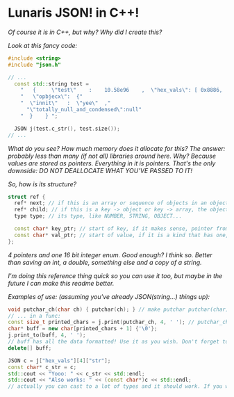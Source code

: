 # Lunaris JSON! in C++!

*Of course it is in C++, but why? Why did I create this?*

*Look at this fancy code:*

```cpp
#include <string>
#include "json.h"

// ...
  const std::string test = 
	"   {     \"test\"    :    10.58e96    ,  \"hex_vals\": [ 0x8886,   0xFFFF,12345,1.235e6  ,{\"a\":0,\"b\":null,\"c\":true,\"str\":\"this is a value\"}   ,9.9999E109 ],    "
	"   \"opbjecx\":  {"
	"  \"innit\"   :  \"yee\"  ,"
	  "\"totally_null_and_condensed\":null"
	"  }    } ";

  JSON j(test.c_str(), test.size());
// ...
```
*What do you see? How much memory does it allocate for this? The answer: probably less than many (if not all) libraries around here. Why? Because values are stored as pointers. Everything in it is pointers. That's the only downside: DO NOT DEALLOCATE WHAT YOU'VE PASSED TO IT!*

*So, how is its structure?*

```cpp
struct ref {
  ref* next; // if this is an array or sequence of objects in an object, this is the next one
  ref* child; // if this is a key -> object or key -> array, the object/array is here
  type type; // its type, like NUMBER, STRING, OBJECT...

  const char* key_ptr; // start of key, if it makes sense, pointer from parse
  const char* val_ptr; // start of value, if it is a kind that has one, pointer from parse
};
```

*4 pointers and one 16 bit integer enum. Good enough? I think so. Better than saving an int, a double, something else and a copy of a string.*

*I'm doing this reference thing quick so you can use it too, but maybe in the future I can make this readme better.*

*Examples of use: (assuming you've already JSON(string...) things up):*

```cpp
void putchar_ch(char ch) { putchar(ch); } // make putchar putchar(char)
// ... in a func:
const size_t printed_chars = j.print(putchar_ch, 4, ' '); // putchar_ch is called, things are printed in cmd.
char* buff = new char[printed_chars + 1] {'\0'};
j.print_to(buff, 4, ' ');
// buff has all the data formatted! Use it as you wish. Don't forget to:
delete[] buff;
```
```cpp
JSON c = j["hex_vals"][4]["str"];
const char* c_str = c;
std::cout << "Yooo: " << c_str << std::endl;
std::cout << "Also works: " << (const char*)c << std::endl;
// actually you can cast to a lot of types and it should work. If you want to be sure, use the get_*** ones.
```
